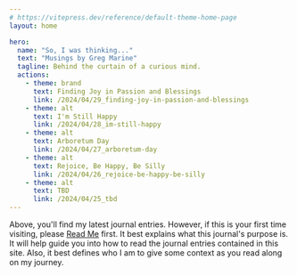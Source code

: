 ```yaml
---
# https://vitepress.dev/reference/default-theme-home-page
layout: home

hero:
  name: "So, I was thinking..."
  text: "Musings by Greg Marine"
  tagline: Behind the curtain of a curious mind.
  actions:
    - theme: brand
      text: Finding Joy in Passion and Blessings
      link: /2024/04/29_finding-joy-in-passion-and-blessings
    - theme: alt
      text: I'm Still Happy
      link: /2024/04/28_im-still-happy
    - theme: alt
      text: Arboretum Day
      link: /2024/04/27_arboretum-day
    - theme: alt
      text: Rejoice, Be Happy, Be Silly
      link: /2024/04/26_rejoice-be-happy-be-silly
    - theme: alt
      text: TBD
      link: /2024/04/25_tbd
---
```


Above, you'll find my latest journal entries. However, if this is your first time visiting, please [Read Me](read-me) first. It best explains what this journal's purpose is. It will help guide you into how to read the journal entries contained in this site. Also, it best defines who I am to give some context as you read along on my journey.